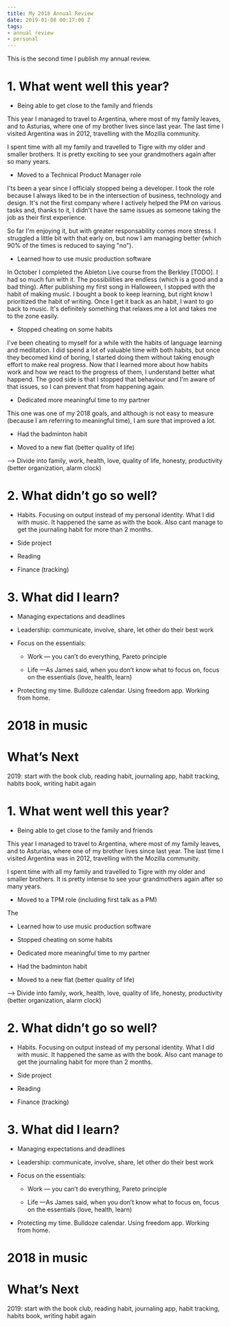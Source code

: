 ```yaml
---
title: My 2018 Annual Review
date: 2019-01-08 00:17:00 Z
tags:
- annual review
- personal
---
```



This is the second time I publish my annual review.

# 1. What went well this year?

* Being able to get close to the family and friends

This year I managed to travel to Argentina, where most of my family leaves, and to Asturias, where one of my brother lives since last year. The last time I visited Argentina was in 2012, travelling with the Mozilla community.

I spent time with all my family and travelled to Tigre with my older and smaller brothers. It is pretty exciting to see your grandmothers again after so many years.

* Moved to a Technical Product Manager role

I'ts been a year since I officialy stopped being a developer. I took the role because I always liked to be in the intersection of business, technology and design. It's not the first company where I actively helped the PM on various tasks and, thanks to it, I didn't have the same issues as someone taking the job as their first experience.

So far I'm enjoying it, but with greater responsability comes more stress. I struggled a little bit with that early on, but now I am managing better (which 90% of the times is reduced to saying "no").

* Learned how to use music production software

In October I completed the Ableton Live course from the Berkley \[TODO\]. I had so much fun with it. The possibilities are endless (which is a good and a bad thing). After publishing my first song in Halloween, I stopped with the habit of making music. I bought a book to keep learning, but right know I prioritized the habit of writing. Once I get it back as an habit, I want to go back to music. It's definitely something that relaxes me a lot and takes me to the zone easily.

* Stopped cheating on some habits

I've been cheating to myself for a while with the habits of language learning and meditation. I did spend a lot of valuable time with both habits, but once they becomed kind of boring, I started doing them without taking enough effort to make real progress. Now that I learned more about how habits work and how we react to the progress of them, I understand better what happend. The good side is that I stopped that behaviour and I'm aware of that issues, so I can prevent that from happening again.

* Dedicated more meaningful time to my partner

This one was one of my 2018 goals, and although is not easy to measure (because I am referring to meaningful time), I am sure that improved a lot.

* Had the badminton habit

* Moved to a new flat (better quality of life)

—> Divide into family, work, health, love, quality of life, honesty, productivity (better organization, alarm clock)

# 2. What didn’t go so well?

* Habits. Focusing on output instead of my personal identity. What I did with music. It happened the same as with the book. Also cant manage to get the journaling habit for more than 2 months.

* Side project

* Reading

* Finance (tracking)

# 3. What did I learn?

* Managing expectations and deadlines

* Leadership: communicate, involve, share, let other do their best work

* Focus on the essentials:

  * Work — you can’t do everything, Pareto principle

  * Life —As James said, when you don’t know what to focus on, focus on the essentials (love, health, learn)

* Protecting my time. Bulldoze calendar. Using freedom app. Working from home.

# 2018 in music

# What’s Next

2019: start with the book club, reading habit, journaling app, habit tracking, habits book, writing habit again

# 1. What went well this year?

* Being able to get close to the family and friends

This year I managed to travel to Argentina, where most of my family leaves, and to Asturias, where one of my brother lives since last year. The last time I visited Argentina was in 2012, travelling with the Mozilla community.

I spent time with all my family and travelled to Tigre with my older and smaller brothers. It is pretty intense to see your grandmothers again after so many years.

* Moved to a TPM role (including first talk as a PM)

The

* Learned how to use music production software

* Stopped cheating on some habits

* Dedicated more meaningful time to my partner

* Had the badminton habit

* Moved to a new flat (better quality of life)

—> Divide into family, work, health, love, quality of life, honesty, productivity (better organization, alarm clock)

# 2. What didn’t go so well?

* Habits. Focusing on output instead of my personal identity. What I did with music. It happened the same as with the book. Also cant manage to get the journaling habit for more than 2 months.

* Side project

* Reading

* Finance (tracking)

# 3. What did I learn?

* Managing expectations and deadlines

* Leadership: communicate, involve, share, let other do their best work

* Focus on the essentials:

  * Work — you can’t do everything, Pareto principle

  * Life —As James said, when you don’t know what to focus on, focus on the essentials (love, health, learn)

* Protecting my time. Bulldoze calendar. Using freedom app. Working from home.

# 2018 in music

# What’s Next

2019: start with the book club, reading habit, journaling app, habit tracking, habits book, writing habit again